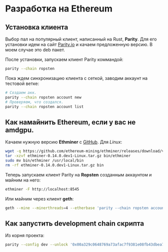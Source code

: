 # Разработка на Ethereum
## Установка клиента
Выбор пал на популярный клиент, написанный на Rust, **Parity**.
Для его установки идем на сайт [Parity.io](https://www.parity.io/) и качаем предложенную версию.
В моем случае это deb пакет.


После установки, запускаем клиент Parity коммандой:
```bash
parity --chain ropsten
```

Пока ждем синхронизацию клиента с сеткой, заводим аккаунт на тестовой ветке:
```bash
# Создаем акк.
parity --chain ropsten account new
# Проверяем, что создался.
parity --chain ropsten account list
```

## Как намайнить Ethereum, если у вас не amdgpu.
Качаем нужную версию **Ethminer** с [GitHub](https://github.com/ethereum-mining/ethminer/releases).
Для *Linux*:
```bash
wget -q https://github.com/ethereum-mining/ethminer/releases/download/v0.14.0.dev1/ethminer-0.14.0.dev1-Linux.tar.gz
tar -xzvf ethminer-0.14.0.dev1-Linux.tar.gz bin/ethminer
sudo mv bin/ethminer /usr/local/bin
rm -rf ethminer-0.14.0.dev1-Linux.tar.gz bin
```

Теперь запускаем клиент Parity на **Ropsten** созданным аккаунтом и майним на него:
```bash
ethminer -F http://localhost:8545
```

Или майним через клиент **geth**:
```bash
geth --mine --minerthreads=4 --etherbase 'parity --chain ropsten account list [0]' --testnet
```

## Как запустить development chain скрипта
Из корня проекта:
```bash
parity --config dev --unlock '0x00a329c0648769a73afac7f9381e08fb43dbea72' --password password
```
